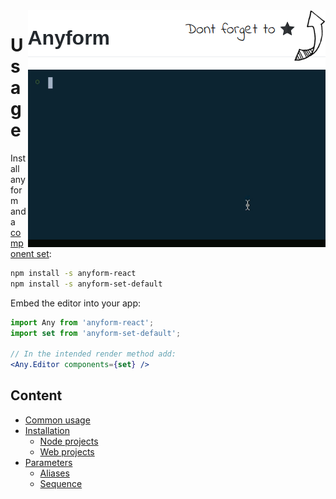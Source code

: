<div>
    <a href="https://github.com/fru/anyform">
        <img src="/packages/config/readme_resources/header.png" align="right" height="95px"/>
    </a>
    <a href="goto_demo_readme">
        <img src="/packages/config/readme_resources/demo3.gif" align="right" width="476px"/>
    </a>
</div>

# Usage

Install anyform and a [component set](https://www.google.com):

```bash
npm install -s anyform-react
npm install -s anyform-set-default
```

Embed the editor into your app:

```jsx
import Any from 'anyform-react';
import set from 'anyform-set-default';

// In the intended render method add:
<Any.Editor components={set} />
```

## Content

* [Common usage](#common-usage)
* [Installation](#installation)
    * [Node projects](#node-projects)
    * [Web projects](#web-projects)
* [Parameters](#parameters)
    * [Aliases](#aliases)
    * [Sequence](#sequence)